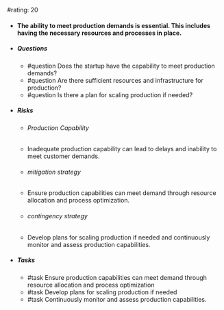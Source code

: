 #rating: 20
- #### The ability to meet production demands is essential. This includes having the necessary resources and processes in place.
- ##### Questions
  - #question Does the startup have the capability to meet production demands?
  - #question Are there sufficient resources and infrastructure for production?
  - #question Is there a plan for scaling production if needed?
- ##### Risks

  - ###### Production Capability
  - Inadequate production capability can lead to delays and inability to meet customer demands.
  - ###### mitigation strategy
  - Ensure production capabilities can meet demand through resource allocation and process optimization.
  - ###### contingency strategy
  - Develop plans for scaling production if needed and continuously monitor and assess production capabilities.
- ##### Tasks
  - #task Ensure production capabilities can meet demand through resource allocation and process optimization
  - #task  Develop plans for scaling production if needed
  - #task  Continuously monitor and assess production capabilities.


